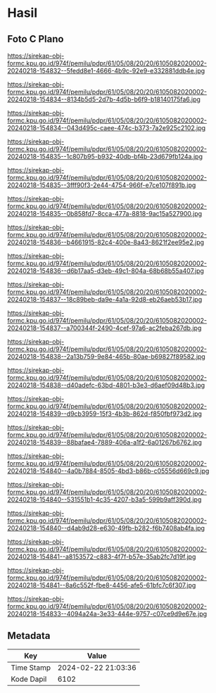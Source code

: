 # Hasil

## Foto C Plano

https://sirekap-obj-formc.kpu.go.id/974f/pemilu/pdpr/61/05/08/20/20/6105082020002-20240218-154832--5fedd8e1-4666-4b9c-92e9-e332881ddb4e.jpg

https://sirekap-obj-formc.kpu.go.id/974f/pemilu/pdpr/61/05/08/20/20/6105082020002-20240218-154834--8134b5d5-2d7b-4d5b-b6f9-b18140175fa6.jpg

https://sirekap-obj-formc.kpu.go.id/974f/pemilu/pdpr/61/05/08/20/20/6105082020002-20240218-154834--043d495c-caee-474c-b373-7a2e925c2102.jpg

https://sirekap-obj-formc.kpu.go.id/974f/pemilu/pdpr/61/05/08/20/20/6105082020002-20240218-154835--1c807b95-b932-40db-bf4b-23d679fb124a.jpg

https://sirekap-obj-formc.kpu.go.id/974f/pemilu/pdpr/61/05/08/20/20/6105082020002-20240218-154835--3fff90f3-2e44-4754-966f-e7ce107f891b.jpg

https://sirekap-obj-formc.kpu.go.id/974f/pemilu/pdpr/61/05/08/20/20/6105082020002-20240218-154835--0b858fd7-8cca-477a-8818-9ac15a527900.jpg

https://sirekap-obj-formc.kpu.go.id/974f/pemilu/pdpr/61/05/08/20/20/6105082020002-20240218-154836--b4661915-82c4-400e-8a43-8621f2ee95e2.jpg

https://sirekap-obj-formc.kpu.go.id/974f/pemilu/pdpr/61/05/08/20/20/6105082020002-20240218-154836--d6b17aa5-d3eb-49c1-804a-68b68b55a407.jpg

https://sirekap-obj-formc.kpu.go.id/974f/pemilu/pdpr/61/05/08/20/20/6105082020002-20240218-154837--18c89beb-da9e-4a1a-92d8-eb26aeb53b17.jpg

https://sirekap-obj-formc.kpu.go.id/974f/pemilu/pdpr/61/05/08/20/20/6105082020002-20240218-154837--a700344f-2490-4cef-97a6-ac2feba267db.jpg

https://sirekap-obj-formc.kpu.go.id/974f/pemilu/pdpr/61/05/08/20/20/6105082020002-20240218-154838--2a13b759-9e84-465b-80ae-b69827f89582.jpg

https://sirekap-obj-formc.kpu.go.id/974f/pemilu/pdpr/61/05/08/20/20/6105082020002-20240218-154838--d40adefc-63bd-4801-b3e3-d6aef09d48b3.jpg

https://sirekap-obj-formc.kpu.go.id/974f/pemilu/pdpr/61/05/08/20/20/6105082020002-20240218-154839--d9cb3959-15f3-4b3b-862d-f850fbf973d2.jpg

https://sirekap-obj-formc.kpu.go.id/974f/pemilu/pdpr/61/05/08/20/20/6105082020002-20240218-154839--88bafae4-7889-406a-a1f2-6a01267b6762.jpg

https://sirekap-obj-formc.kpu.go.id/974f/pemilu/pdpr/61/05/08/20/20/6105082020002-20240218-154840--4a0b7884-8505-4bd3-b86b-c05556d669c9.jpg

https://sirekap-obj-formc.kpu.go.id/974f/pemilu/pdpr/61/05/08/20/20/6105082020002-20240218-154840--531551b1-4c35-4207-b3a5-599b9aff390d.jpg

https://sirekap-obj-formc.kpu.go.id/974f/pemilu/pdpr/61/05/08/20/20/6105082020002-20240218-154840--d4ab9d28-e630-49fb-b282-f6b7408ab4fa.jpg

https://sirekap-obj-formc.kpu.go.id/974f/pemilu/pdpr/61/05/08/20/20/6105082020002-20240218-154841--a8153572-c883-4f7f-b57e-35ab2fc7d19f.jpg

https://sirekap-obj-formc.kpu.go.id/974f/pemilu/pdpr/61/05/08/20/20/6105082020002-20240218-154841--8a6c552f-fbe8-4456-afe5-61bfc7c6f307.jpg

https://sirekap-obj-formc.kpu.go.id/974f/pemilu/pdpr/61/05/08/20/20/6105082020002-20240218-154833--4094a24a-3e33-444e-9757-c07ce9d9e67e.jpg


## Metadata

| Key        | Value               |
| ---------- | ------------------- |
| Time Stamp | 2024-02-22 21:03:36 |
| Kode Dapil | 6102                |



